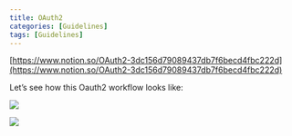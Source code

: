 ```yaml
---
title: OAuth2
categories: [Guidelines]
tags: [Guidelines]
---
```


[https://www.notion.so/OAuth2-3dc156d79089437db7f6becd4fbc222d](https://www.notion.so/OAuth2-3dc156d79089437db7f6becd4fbc222d)


Let’s see how this Oauth2 workflow looks like:


![](https://prod-files-secure.s3.us-west-2.amazonaws.com/9960fb2a-b75e-4bea-a8f9-b00925db1215/3bce41e0-99e8-4ebd-9701-e2bc9cbb79a2/Untitled.png?X-Amz-Algorithm=AWS4-HMAC-SHA256&X-Amz-Content-Sha256=UNSIGNED-PAYLOAD&X-Amz-Credential=ASIAZI2LB466YQH6UYRY%2F20250203%2Fus-west-2%2Fs3%2Faws4_request&X-Amz-Date=20250203T202106Z&X-Amz-Expires=3600&X-Amz-Security-Token=IQoJb3JpZ2luX2VjEAQaCXVzLXdlc3QtMiJHMEUCIDh3cH8vzHQspHi0Eku9eqpyxp1Tmy3tlZWAy2QbYGqlAiEAicso6w6hYramkLRodQDCBKZJvWjRHOfJrCvg2hIbccgq%2FwMIHRAAGgw2Mzc0MjMxODM4MDUiDFZ21W4afwRdptUi6ircA60uNzI4jncMpUHiz4ktGNH2hDziVGnq8LvdnnXb6UzVFtdnMNJrFVSgnTgiGwcwkra%2BRKQXezNjA5wEkNBhp2v2tuY4oc33oJYfpSBpZRHY8KOI2gjvAI2ba3kodl2o8AVRQZE0RYj%2FHlmEV5fd%2FkN2yj9tmUkDPJ7J4Goqz9dFr7nIB2TMIbfsXVsG9vUyIkYLfzQ53eXOfC5afhNZ6WtBUoLmm5UfoSyZL25alKQTLljxu2rBV8tJAc5WCnPXu73G27dPatQU%2FnKkHx3U5%2BS3%2B2G%2BKSBzYVQ957Gxg2Mw4ZX9kVojYF7Lp8KZmZZqRxb4ZMVospZWep5R361jLqe6%2BgUwYc2u%2FKyEU8pOZ26fORo6Z3aqWD6vE4JiNwx1DEZOeB2F%2Bhv2hvHA96LwDwF%2FYKgp3FiNUtq1AeuPKQs6OYnFDKOXnrNMYFbNszAEs9rhGMnIw%2FqxgB24RRqm%2FetoY2bgLg%2FrtQebuSrnST%2Bri8ZPqIBn3Rxjy8aOgDt5TAmB2%2FPH4DhKdB3hrwHPRN%2BrgOSMFPv0yAVSL%2Bzd7X2UIaD9UulSS6E1e3VYS47JxYG1lkmVDLDeI%2F0bGWpTZUE2gHMXlzdi4rZDMPEY2644KfrJIjLWr9Sn4W6UMPa%2FhL0GOqUBxQpPlTVCMg6tHHGz4AiYpl%2BE8kZ8UZScmTIJ95YTFrysFQqeEb%2FxKmgCnaTo8sECbornntoYsJZ8DFynGMWqNeHA%2BmuJFonhbNSPEJvzE1wLPLq8LmGmGW2izWSZCVGHk4%2BWmtqIGHtO252w%2FsS6%2BR%2F%2FiJyviG11imqQG64VkHtqeBh2VvGSzWH9tuzyY3UTf3R7WQ32ebrmt85uzxWRwXQEdPch&X-Amz-Signature=e0176a220e0a72a64f8184d455aab8aaa0c12465fef5f001948e85a349b8bfc2&X-Amz-SignedHeaders=host&x-id=GetObject)


![](https://prod-files-secure.s3.us-west-2.amazonaws.com/9960fb2a-b75e-4bea-a8f9-b00925db1215/27d32b66-de43-41de-80f7-7edb81d1190f/Untitled.png?X-Amz-Algorithm=AWS4-HMAC-SHA256&X-Amz-Content-Sha256=UNSIGNED-PAYLOAD&X-Amz-Credential=ASIAZI2LB466YQH6UYRY%2F20250203%2Fus-west-2%2Fs3%2Faws4_request&X-Amz-Date=20250203T202106Z&X-Amz-Expires=3600&X-Amz-Security-Token=IQoJb3JpZ2luX2VjEAQaCXVzLXdlc3QtMiJHMEUCIDh3cH8vzHQspHi0Eku9eqpyxp1Tmy3tlZWAy2QbYGqlAiEAicso6w6hYramkLRodQDCBKZJvWjRHOfJrCvg2hIbccgq%2FwMIHRAAGgw2Mzc0MjMxODM4MDUiDFZ21W4afwRdptUi6ircA60uNzI4jncMpUHiz4ktGNH2hDziVGnq8LvdnnXb6UzVFtdnMNJrFVSgnTgiGwcwkra%2BRKQXezNjA5wEkNBhp2v2tuY4oc33oJYfpSBpZRHY8KOI2gjvAI2ba3kodl2o8AVRQZE0RYj%2FHlmEV5fd%2FkN2yj9tmUkDPJ7J4Goqz9dFr7nIB2TMIbfsXVsG9vUyIkYLfzQ53eXOfC5afhNZ6WtBUoLmm5UfoSyZL25alKQTLljxu2rBV8tJAc5WCnPXu73G27dPatQU%2FnKkHx3U5%2BS3%2B2G%2BKSBzYVQ957Gxg2Mw4ZX9kVojYF7Lp8KZmZZqRxb4ZMVospZWep5R361jLqe6%2BgUwYc2u%2FKyEU8pOZ26fORo6Z3aqWD6vE4JiNwx1DEZOeB2F%2Bhv2hvHA96LwDwF%2FYKgp3FiNUtq1AeuPKQs6OYnFDKOXnrNMYFbNszAEs9rhGMnIw%2FqxgB24RRqm%2FetoY2bgLg%2FrtQebuSrnST%2Bri8ZPqIBn3Rxjy8aOgDt5TAmB2%2FPH4DhKdB3hrwHPRN%2BrgOSMFPv0yAVSL%2Bzd7X2UIaD9UulSS6E1e3VYS47JxYG1lkmVDLDeI%2F0bGWpTZUE2gHMXlzdi4rZDMPEY2644KfrJIjLWr9Sn4W6UMPa%2FhL0GOqUBxQpPlTVCMg6tHHGz4AiYpl%2BE8kZ8UZScmTIJ95YTFrysFQqeEb%2FxKmgCnaTo8sECbornntoYsJZ8DFynGMWqNeHA%2BmuJFonhbNSPEJvzE1wLPLq8LmGmGW2izWSZCVGHk4%2BWmtqIGHtO252w%2FsS6%2BR%2F%2FiJyviG11imqQG64VkHtqeBh2VvGSzWH9tuzyY3UTf3R7WQ32ebrmt85uzxWRwXQEdPch&X-Amz-Signature=8c7868f01e4e534b0e90cd7e96b10afaeffec1dc8d9a4303e7ccce1ea41e6e29&X-Amz-SignedHeaders=host&x-id=GetObject)

